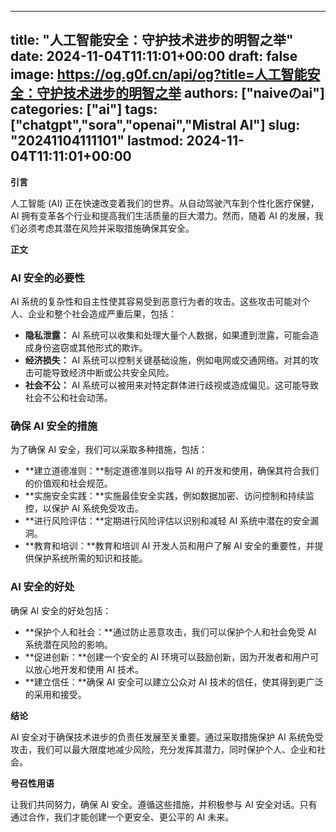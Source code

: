 
---
title: "人工智能安全：守护技术进步的明智之举"
date: 2024-11-04T11:11:01+00:00
draft: false
image: https://og.g0f.cn/api/og?title=人工智能安全：守护技术进步的明智之举
authors: ["naiveのai"]
categories: ["ai"]
tags: ["chatgpt","sora","openai","Mistral AI"]
slug: "20241104111101"
lastmod: 2024-11-04T11:11:01+00:00
---
**引言**

人工智能 (AI) 正在快速改变着我们的世界。从自动驾驶汽车到个性化医疗保健，AI 拥有变革各个行业和提高我们生活质量的巨大潜力。然而，随着 AI 的发展，我们必须考虑其潜在风险并采取措施确保其安全。

**正文**

### AI 安全的必要性

AI 系统的复杂性和自主性使其容易受到恶意行为者的攻击。这些攻击可能对个人、企业和整个社会造成严重后果，包括：

- **隐私泄露：** AI 系统可以收集和处理大量个人数据，如果遭到泄露，可能会造成身份盗窃或其他形式的欺诈。
- **经济损失：** AI 系统可以控制关键基础设施，例如电网或交通网络。对其的攻击可能导致经济中断或公共安全风险。
- **社会不公：** AI 系统可以被用来对特定群体进行歧视或造成偏见。这可能导致社会不公和社会动荡。

### 确保 AI 安全的措施

为了确保 AI 安全，我们可以采取多种措施，包括：

- **建立道德准则：**制定道德准则以指导 AI 的开发和使用，确保其符合我们的价值观和社会规范。
- **实施安全实践：**实施最佳安全实践，例如数据加密、访问控制和持续监控，以保护 AI 系统免受攻击。
- **进行风险评估：**定期进行风险评估以识别和减轻 AI 系统中潜在的安全漏洞。
- **教育和培训：**教育和培训 AI 开发人员和用户了解 AI 安全的重要性，并提供保护系统所需的知识和技能。

### AI 安全的好处

确保 AI 安全的好处包括：

- **保护个人和社会：**通过防止恶意攻击，我们可以保护个人和社会免受 AI 系统潜在风险的影响。
- **促进创新：**创建一个安全的 AI 环境可以鼓励创新，因为开发者和用户可以放心地开发和使用 AI 技术。
- **建立信任：**确保 AI 安全可以建立公众对 AI 技术的信任，使其得到更广泛的采用和接受。

**结论**

AI 安全对于确保技术进步的负责任发展至关重要。通过采取措施保护 AI 系统免受攻击，我们可以最大限度地减少风险，充分发挥其潜力，同时保护个人、企业和社会。

**号召性用语**

让我们共同努力，确保 AI 安全。遵循这些措施，并积极参与 AI 安全对话。只有通过合作，我们才能创建一个更安全、更公平的 AI 未来。